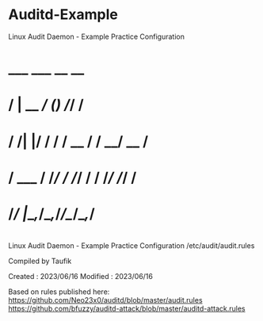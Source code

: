 # Auditd-Example
Linux Audit Daemon - Example Practice Configuration
#      ___             ___ __      __
#     /   | __  ______/ (_) /_____/ /
#    / /| |/ / / / __  / / __/ __  /
#   / ___ / /_/ / /_/ / / /_/ /_/ /
#  /_/  |_\__,_/\__,_/_/\__/\__,_/
#

Linux Audit Daemon - Example Practice Configuration
/etc/audit/audit.rules

Compiled by Taufik

Created  : 2023/06/16
Modified : 2023/06/16

Based on rules published here:
https://github.com/Neo23x0/auditd/blob/master/audit.rules
https://github.com/bfuzzy/auditd-attack/blob/master/auditd-attack.rules
